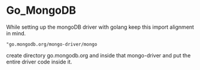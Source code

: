 # Go_MongoDB

While setting up the mongoDB driver with golang keep this import alignment in mind.

	"go.mongodb.org/mongo-driver/mongo
  
  create directory go.mongodb.org and inside that mongo-driver and put the entire driver code inside it.
  
